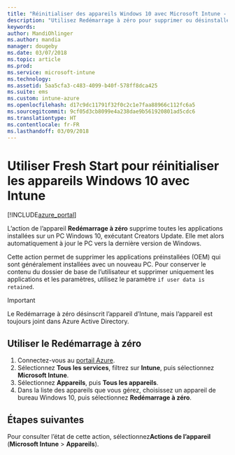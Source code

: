 ```yaml
---
title: "Réinitialiser des appareils Windows 10 avec Microsoft Intune - Azure | Microsoft Docs"
description: "Utilisez Redémarrage à zéro pour supprimer ou désinstaller des applications sur des PC Windows 10 à l’aide de Microsoft Intune, y compris des applications préinstallées de fabricants OEM. Il est également possible de conserver le contenu du Dossier de base à l’aide du paramètre si les données utilisateur sont conservées."
keywords: 
author: MandiOhlinger
ms.author: mandia
manager: dougeby
ms.date: 03/07/2018
ms.topic: article
ms.prod: 
ms.service: microsoft-intune
ms.technology: 
ms.assetid: 5aa5cfa3-c483-4099-b40f-578ff8dca425
ms.suite: ems
ms.custom: intune-azure
ms.openlocfilehash: d17c9dc11791f32f0c2c1e7faa88966c112fc6a5
ms.sourcegitcommit: 9cf05d3cb8099e4a238dae9b561920801ad5cdc6
ms.translationtype: HT
ms.contentlocale: fr-FR
ms.lasthandoff: 03/09/2018
---
```

# <a name="use-fresh-start-to-reset-windows-10-devices-with-intune"></a>Utiliser Fresh Start pour réinitialiser les appareils Windows 10 avec Intune


[!INCLUDE[azure_portal](./includes/azure_portal.md)]

L’action de l’appareil **Redémarrage à zéro** supprime toutes les applications installées sur un PC Windows 10, exécutant Creators Update. Elle met alors automatiquement à jour le PC vers la dernière version de Windows.

Cette action permet de supprimer les applications préinstallées (OEM) qui sont généralement installées avec un nouveau PC. Pour conserver le contenu du dossier de base de l’utilisateur et supprimer uniquement les applications et les paramètres, utilisez le paramètre `if user data is retained`.

> [!IMPORTANT]
> Le Redémarrage à zéro désinscrit l’appareil d’Intune, mais l’appareil est toujours joint dans Azure Active Directory.

## <a name="use-fresh-start"></a>Utiliser le Redémarrage à zéro

1. Connectez-vous au [portail Azure](https://portal.azure.com).
2. Sélectionnez **Tous les services**, filtrez sur **Intune**, puis sélectionnez **Microsoft Intune**.
3. Sélectionnez **Appareils**, puis **Tous les appareils**.
4. Dans la liste des appareils que vous gérez, choisissez un appareil de bureau Windows 10, puis sélectionnez **Redémarrage à zéro**.

## <a name="next-steps"></a>Étapes suivantes

Pour consulter l’état de cette action, sélectionnez**Actions de l’appareil** (**Microsoft Intune** > **Appareils**).